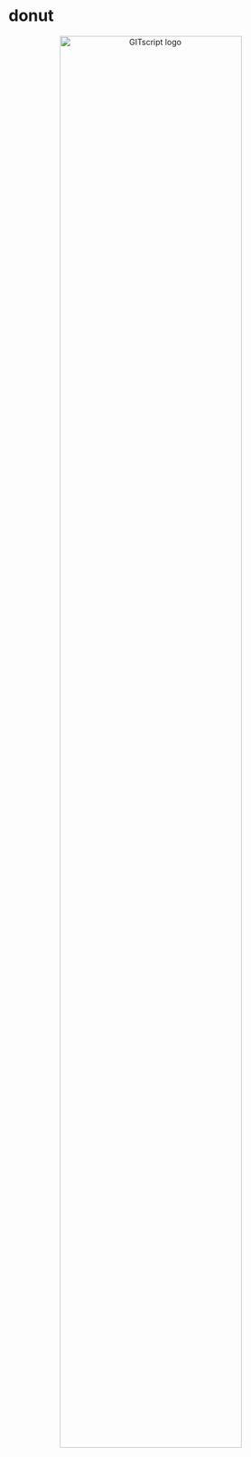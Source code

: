 # donut


<p align="center">
  <img src="https://github.com/Aissam4/donut/blob/master/github_donut.gif" width="80%" height="80%" alt="GITscript logo">
</p>
